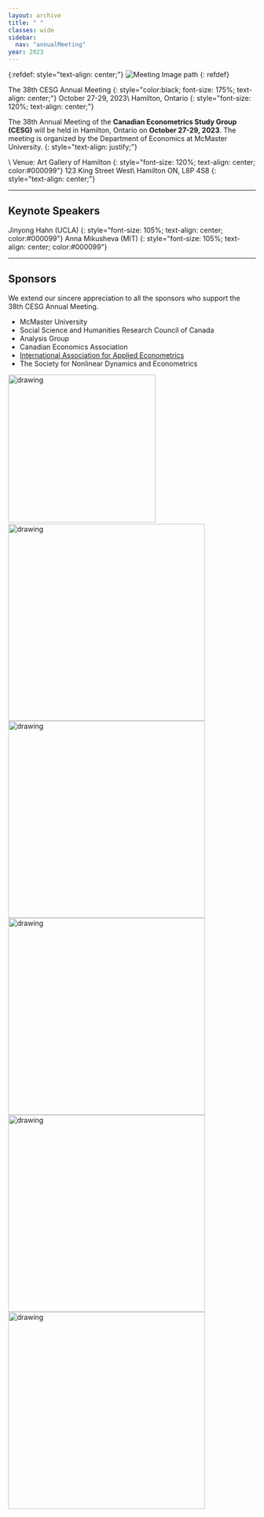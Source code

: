 ```yaml
---
layout: archive
title: " "
classes: wide
sidebar:
  nav: "annualMeeting"
year: 2023
---
```

{:refdef: style="text-align: center;"}
![Meeting Image path](/assets/images/{{page.year}}/annualMeeting.jpg)
{: refdef}


The 38th CESG Annual Meeting
{: style="color:black; font-size: 175%; text-align: center;"}
October 27-29, 2023\\
Hamilton, Ontario
{: style="font-size: 120%; text-align: center;"}

The 38th Annual Meeting of the **Canadian Econometrics Study Group (CESG)** will be held in Hamilton, Ontario on **October 27-29, 2023**. The meeting is organized by the Department of Economics at McMaster University.
{: style="text-align: justify;"}

\\
Venue: Art Gallery of Hamilton
{: style="font-size: 120%; text-align: center; color:#000099"}
123 King Street West\\
Hamilton ON, L8P 4S8
{: style="text-align: center;"}

---
## Keynote Speakers
Jinyong Hahn (UCLA)
{: style="font-size: 105%; text-align: center; color:#000099"}
Anna Mikusheva (MIT)
{: style="font-size: 105%; text-align: center; color:#000099"}


---
## Sponsors

We extend our sincere appreciation to all the sponsors who support the 38th CESG Annual Meeting. 
- McMaster University
- Social Science and Humanities Research Council of Canada
- Analysis Group
- Canadian Economics Association
- <a href="http://appliedeconometrics.org/" target="_blank">International Association for Applied Econometrics</a>
- The Society for Nonlinear Dynamics and Econometrics


<img src="/assets/images/{{page.year}}/mcmaster_re.png" alt="drawing" width="300"/>
&emsp;&emsp;&emsp;<img src="/assets/images/{{page.year}}/sshrc_re.png" alt="drawing" width="400"/>

<img src="/assets/images/{{page.year}}/analysis_group_re.png" alt="drawing" width="400"/>
<img src="/assets/images/{{page.year}}/cea_re.png" alt="drawing" width="400"/>

<img src="/assets/images/{{page.year}}/iaae_re.png" alt="drawing" width="400"/>
<img src="/assets/images/{{page.year}}/snde_re.png" alt="drawing" width="400"/>
